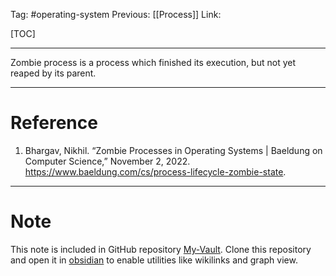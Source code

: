 Tag: #operating-system 
Previous: [[Process]]
Link: 

[TOC]

---

Zombie process is a process which finished its execution, but not yet reaped by its parent.

---

# Reference

1. Bhargav, Nikhil. “Zombie Processes in Operating Systems | Baeldung on Computer Science,” November 2, 2022. https://www.baeldung.com/cs/process-lifecycle-zombie-state.

---

# Note

This note is included in GitHub repository [My-Vault](https://github.com/LittleD3092/My-Vault.git). Clone this repository and open it in [obsidian](https://obsidian.md/) to enable utilities like wikilinks and graph view.